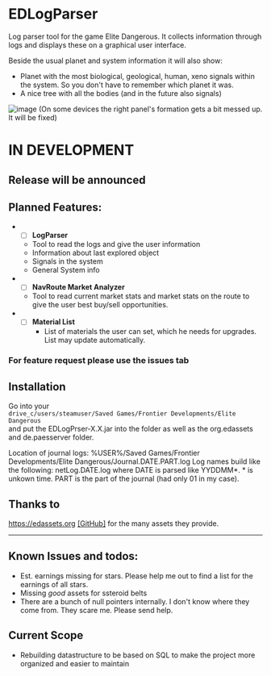 # EDLogParser
Log parser tool for the game Elite Dangerous.
It collects information through logs and displays these on a graphical user interface.

Beside the usual planet and system information it will also show:
* Planet with the most biological, geological, human, xeno signals within the system. So you don't have to remember which planet it was.
* A nice tree with all the bodies (and in the future also signals)

![image](https://user-images.githubusercontent.com/60095837/166445798-620072af-9cdc-492d-9f5c-f5f4fa5fc300.png)
(On some devices the right panel's formation gets a bit messed up. It will be fixed)

# IN DEVELOPMENT

## Release will be announced

## Planned Features:
* -[ ] __LogParser__
  * Tool to read the logs and give the user information
  * Information about last explored object
  * Signals in the system
  * General System info
* -[ ] __NavRoute Market Analyzer__
  * Tool to read current market stats and market stats on the route to give the user best buy/sell opportunities.
* -[ ] __Material List__
    * List of materials the user can set, which he needs for upgrades. List may update automatically.

### For feature request please use the issues tab

## Installation

Go into your <br>
`drive_c/users/steamuser/Saved Games/Frontier Developments/Elite Dangerous`<br>
and put the EDLogPrser-X.X.jar into the folder as well as the org.edassets and de.paesserver folder.

Location of journal logs:
%USER%/Saved Games/Frontier Developments/Elite Dangerous/Journal.DATE.PART.log
Log names build like the following: netLog.DATE.log where DATE is parsed like YYDDMM\*. * is unkown time.
PART is the part of the journal (had only 01 in my case).

## Thanks to
https://edassets.org [[GitHub]](https://github.com/SpyTec/EDAssets "GitHub to EDAssets") for the many assets they provide.

<hr>

## Known Issues and todos:
* Est. earnings missing for stars. Please help me out to find a list for the earnings of all stars.
* Missing *good* assets for ssteroid belts
* There are a bunch of null pointers internally. I don't know where they come from. They scare me. Please send help.
## Current Scope
* Rebuilding datastructure to be based on SQL to make the project more organized and easier to maintain
